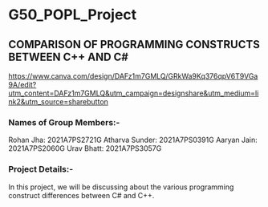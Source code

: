 # G50_POPL_Project

## COMPARISON OF PROGRAMMING CONSTRUCTS BETWEEN C++ AND C#  

https://www.canva.com/design/DAFz1m7GMLQ/GRkWa9Kq376qpV6T9VGa9A/edit?utm_content=DAFz1m7GMLQ&utm_campaign=designshare&utm_medium=link2&utm_source=sharebutton

### Names of Group Members:-

Rohan Jha: 2021A7PS2721G
Atharva Sunder: 2021A7PS0391G
Aaryan Jain: 2021A7PS2060G
Urav Bhatt: 2021A7PS3057G

### Project Details:-

In this project, we will be discussing about the various programming construct differences between C# and C++.